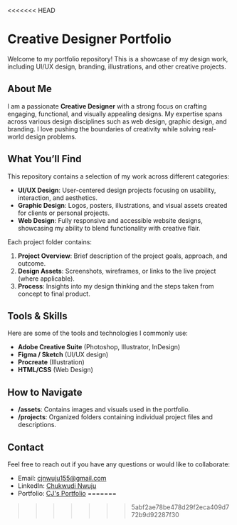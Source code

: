 <<<<<<< HEAD
# Creative Designer Portfolio

Welcome to my portfolio repository! This is a showcase of my design work, including UI/UX design, branding, illustrations, and other creative projects.

## About Me

I am a passionate **Creative Designer** with a strong focus on crafting engaging, functional, and visually appealing designs. My expertise spans across various design disciplines such as web design, graphic design, and branding. I love pushing the boundaries of creativity while solving real-world design problems.

## What You’ll Find

This repository contains a selection of my work across different categories:
- **UI/UX Design**: User-centered design projects focusing on usability, interaction, and aesthetics.
- **Graphic Design**: Logos, posters, illustrations, and visual assets created for clients or personal projects.
- **Web Design**: Fully responsive and accessible website designs, showcasing my ability to blend functionality with creative flair.
  
Each project folder contains:
1. **Project Overview**: Brief description of the project goals, approach, and outcome.
2. **Design Assets**: Screenshots, wireframes, or links to the live project (where applicable).
3. **Process**: Insights into my design thinking and the steps taken from concept to final product.

## Tools & Skills
Here are some of the tools and technologies I commonly use:
- **Adobe Creative Suite** (Photoshop, Illustrator, InDesign)
- **Figma / Sketch** (UI/UX design)
- **Procreate** (Illustration)
- **HTML/CSS** (Web Design)

## How to Navigate
- **/assets**: Contains images and visuals used in the portfolio.
- **/projects**: Organized folders containing individual project files and descriptions.

## Contact
Feel free to reach out if you have any questions or would like to collaborate:
- Email: [cjnwuju155@gmail.com](mailto:cjnwuju155@gmail.com)
- LinkedIn: [Chukwudi Nwuju](https://www.linked.com/in/cjnwuju)
- Portfolio: [CJ's Portfolio](https://cj-nwuju.github.io/)
=======

>>>>>>> 5abf2ae78be478d29f2eca409d772b9d92287f30
